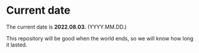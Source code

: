 # Current date

The current date is **2022.08.03.** (YYYY.MM.DD.)

This repository will be good when the world ends, so we will know how long it lasted.